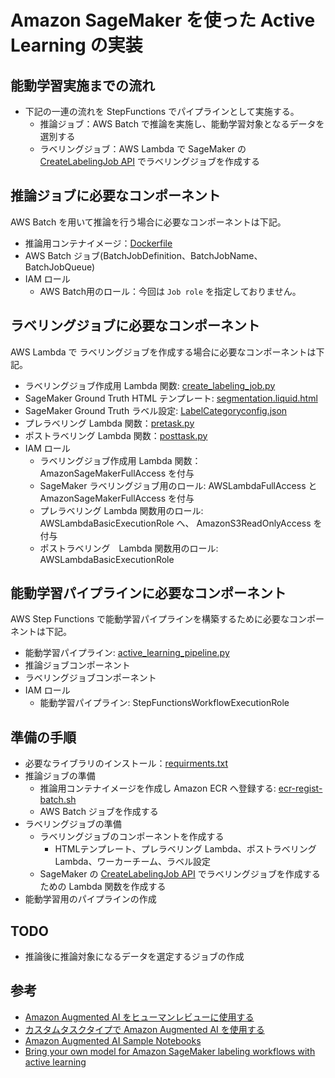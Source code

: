 # Amazon SageMaker を使った Active Learning の実装
## 能動学習実施までの流れ
- 下記の一連の流れを StepFunctions でパイプラインとして実施する。
    - 推論ジョブ：AWS Batch で推論を実施し、能動学習対象となるデータを選別する
    - ラベリングジョブ：AWS Lambda で SageMaker の [CreateLabelingJob API](https://boto3.amazonaws.com/v1/documentation/api/latest/reference/services/sagemaker.html#SageMaker.Client.create_labeling_job) でラベリングジョブを作成する

## 推論ジョブに必要なコンポーネント
AWS Batch を用いて推論を行う場合に必要なコンポーネントは下記。
- 推論用コンテナイメージ：[Dockerfile](https://github.com/tkazusa/sagemaker-active-learning/blob/master/containers/batch/Dockerfile)
- AWS Batch ジョブ(BatchJobDefinition、BatchJobName、BatchJobQueue)
- IAM ロール
    - AWS Batch用のロール：今回は `Job role` を指定しておりません。

## ラベリングジョブに必要なコンポーネント
AWS Lambda で  ラベリングジョブを作成する場合に必要なコンポーネントは下記。
- ラベリングジョブ作成用 Lambda 関数: [create_labeling_job.py](https://github.com/tkazusa/sagemaker-active-learning/blob/master/labeling/create_labeling_job.py)
- SageMaker Ground Truth HTML テンプレート: [segmentation.liquid.html](https://github.com/tkazusa/sagemaker-active-learning/blob/master/labeling/segmentation.liquid.html)
- SageMaker Ground Truth ラベル設定: [LabelCategoryconfig.json](https://github.com/tkazusa/sagemaker-active-learning/blob/master/labeling/LabelCategoryConfig.json)
- プレラベリング Lambda 関数：[pretask.py](https://github.com/tkazusa/sagemaker-active-learning/blob/master/labeling/pretask.py)
- ポストラベリング Lambda 関数：[posttask.py](https://github.com/tkazusa/sagemaker-active-learning/blob/master/labeling/posttask.py)
- IAM ロール
    - ラベリングジョブ作成用 Lambda 関数： AmazonSageMakerFullAccess を付与
    - SageMaker ラベリングジョブ用のロール: AWSLambdaFullAccess と AmazonSageMakerFullAccess を付与
    - プレラベリング Lambda 関数用のロール: AWSLambdaBasicExecutionRole へ、 AmazonS3ReadOnlyAccess を付与
    - ポストラベリング　Lambda 関数用のロール: AWSLambdaBasicExecutionRole

## 能動学習パイプラインに必要なコンポーネント
AWS Step Functions で能動学習パイプラインを構築するために必要なコンポーネントは下記。
- 能動学習パイプライン: [active_learning_pipeline.py](https://github.com/tkazusa/sagemaker-active-learning/blob/master/active_learning_pipeline.py)
- 推論ジョブコンポーネント
- ラベリングジョブコンポーネント
- IAM ロール
    - 能動学習パイプライン: StepFunctionsWorkflowExecutionRole
    
## 準備の手順
- 必要なライブラリのインストール：[requirments.txt](https://github.com/tkazusa/sagemaker-active-learning/blob/master/requirments.txt)
- 推論ジョブの準備
    - 推論用コンテナイメージを作成し Amazon ECR へ登録する: [ecr-regist-batch.sh](https://github.com/tkazusa/sagemaker-active-learning/blob/master/containers/batch/ecr-regist-batch.sh)
    - AWS Batch ジョブを作成する
- ラベリングジョブの準備
    - ラベリングジョブのコンポーネントを作成する
        - HTMLテンプレート、プレラベリング Lambda、ポストラベリング Lambda、ワーカーチーム、ラベル設定
    - SageMaker の [CreateLabelingJob API](https://boto3.amazonaws.com/v1/documentation/api/latest/reference/services/sagemaker.html#SageMaker.Client.create_labeling_job) でラベリングジョブを作成するための Lambda 関数を作成する
- 能動学習用のパイプラインの作成


## TODO 
- 推論後に推論対象になるデータを選定するジョブの作成

## 参考
- [Amazon Augmented AI をヒューマンレビューに使用する](https://docs.aws.amazon.com/ja_jp/sagemaker/latest/dg/use-augmented-ai-a2i-human-review-loops.html)
- [カスタムタスクタイプで Amazon Augmented AI を使用する](https://docs.aws.amazon.com/ja_jp/sagemaker/latest/dg/a2i-task-types-custom.html)
- [Amazon Augmented AI Sample Notebooks](https://github.com/aws-samples/amazon-a2i-sample-jupyter-notebooks)
- [Bring your own model for Amazon SageMaker labeling workflows with active learning](https://aws.amazon.com/jp/blogs/machine-learning/bring-your-own-model-for-amazon-sagemaker-labeling-workflows-with-active-learning/)
